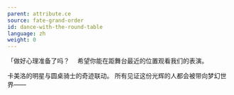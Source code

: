 ```yaml
---
parent: attribute.ce
source: fate-grand-order
id: dance-with-the-round-table
language: zh
weight: 0
---
```


「做好心理准备了吗？
　希望你能在距舞台最近的位置观看我们的表演。

卡美洛的明星与圆桌骑士的奇迹联动。
所有见证这份光辉的人都会被带向梦幻世界——
